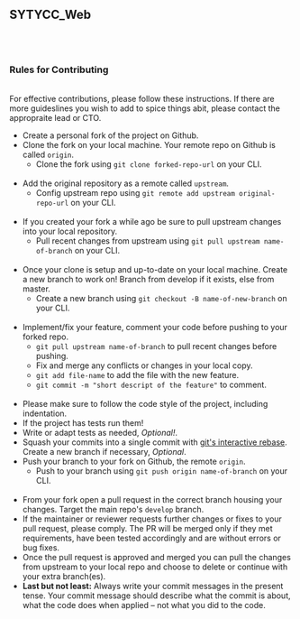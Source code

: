 ## SYTYCC_Web


<br />
<br />

### Rules for Contributing
<br />
For effective contributions, please follow these instructions. If there are more guideslines you wish to add to spice things abit, please contact the appropraite lead or CTO.
<br />

- Create a personal fork of the project on Github.
- Clone the fork on your local machine. Your remote repo on Github is called `origin`.
  - Clone the fork using `git clone forked-repo-url` on your CLI.
  <br />
- Add the original repository as a remote called `upstream`.
  - Config upstream repo using `git remote add upstream original-repo-url` on your CLI.
  <br />
- If you created your fork a while ago be sure to pull upstream changes into your local repository.
  - Pull recent changes from upstream using `git pull upstream name-of-branch` on your CLI.
  <br />
- Once your clone is setup and up-to-date on your local machine. Create a new branch to work on! Branch from develop if it exists, else from master.
  - Create a new branch using `git checkout -B name-of-new-branch` on your CLI.
  <br />
- Implement/fix your feature, comment your code before pushing to your forked repo.
  - `git pull upstream name-of-branch` to pull recent changes before pushing.
  - Fix and merge any conflicts or changes in your local copy.
  - `git add file-name` to add the file with the new feature.
  - `git commit -m "short descript of the feature"` to comment.
  <br />
- Please make sure to follow the code style of the project, including indentation.
- If the project has tests run them!
- Write or adapt tests as needed, *Optional!*.
- Squash your commits into a single commit with [git's interactive rebase](https://docs.github.com/en/get-started/using-git/about-git-rebase). Create a new branch if necessary, *Optional*.
- Push your branch to your fork on Github, the remote `origin`.
  - Push to your branch using `git push origin name-of-branch` on your CLI.
  <br />
- From your fork open a pull request in the correct branch housing your changes. Target the main repo's `develop` branch.
- If the maintainer or reviewer requests further changes or fixes to your pull request, please comply. The PR will be merged only if they met requirements, have been tested accordingly and are without errors or bug fixes.
- Once the pull request is approved and merged you can pull the changes from upstream to your local repo and choose to delete or continue with your extra branch(es).
- **Last but not least:** Always write your commit messages in the present tense. Your commit message should describe what the commit is about, what the code does when applied – not what you did to the code.